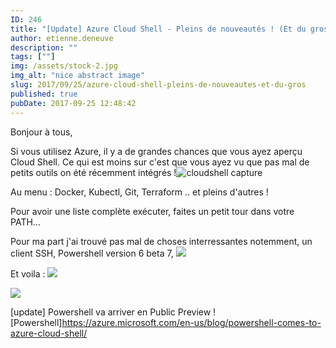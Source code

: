 ```yaml
---
ID: 246
title: "[Update] Azure Cloud Shell - Pleins de nouveautés ! (Et du gros) - Powershell is Coming !"
author: etienne.deneuve
description: ""
tags: [""]
img: /assets/stock-2.jpg
img_alt: "nice abstract image"
slug: 2017/09/25/azure-cloud-shell-pleins-de-nouveautes-et-du-gros
published: true
pubDate: 2017-09-25 12:48:42
---
```


Bonjour à tous,

Si vous utilisez Azure, il y a de grandes chances que vous ayez aperçu Cloud Shell. Ce qui est moins sur c'est que vous ayez vu que pas mal de petits outils on été récemment intégrés !![cloudshell capture](https://etienne.deneuve.xyz/assets/2017/09/cloudshell-containers.png)

Au menu : Docker, Kubectl, Git, Terraform .. et pleins d'autres !

Pour avoir une liste complète exécuter, faites un petit tour dans votre PATH...

Pour ma part j'ai trouvé pas mal de choses interressantes notemment, un client SSH, Powershell version 6 beta 7,
![](https://etienne.deneuve.xyz/assets/2017/09/cloudshell-ps.png)

Et voila :
![](https://etienne.deneuve.xyz/assets/2017/09/Cloud-Shell.png)

![](https://etienne.deneuve.xyz/assets/2017/09/download.png)

[update] Powershell va arriver en Public Preview ! [Powershell]https://azure.microsoft.com/en-us/blog/powershell-comes-to-azure-cloud-shell/

